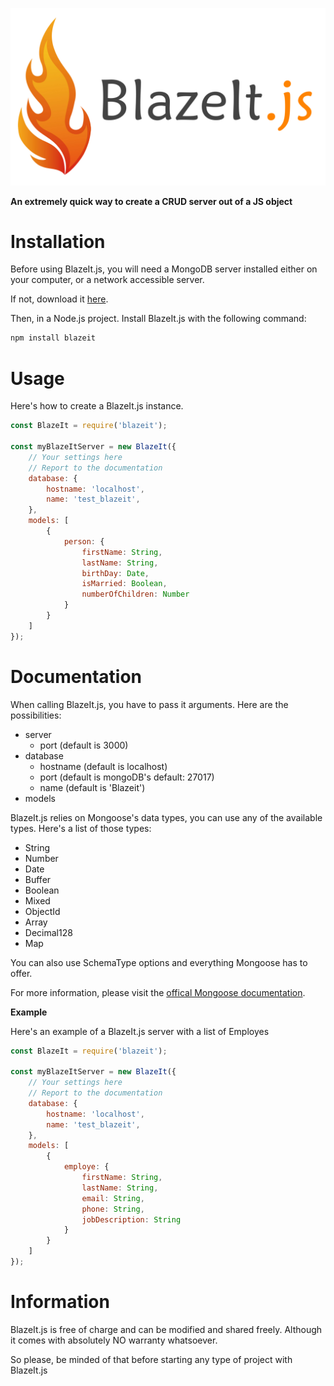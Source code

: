 ![BlazeIt.js](blazeit.js.png)

**An extremely quick way to create a CRUD server out of a JS object**

# Installation
Before using BlazeIt.js, you will need a MongoDB server installed either on your computer, or a network accessible server.

If not, download it [here](https://www.mongodb.com/download-center/community).

Then, in a Node.js project. Install BlazeIt.js with the following command:
``` bash
npm install blazeit
```

# Usage
Here's how to create a BlazeIt.js instance.
``` javascript
const BlazeIt = require('blazeit');

const myBlazeItServer = new BlazeIt({
    // Your settings here
    // Report to the documentation
    database: {
        hostname: 'localhost',
        name: 'test_blazeit',
    },
    models: [
        {
            person: {
                firstName: String,
                lastName: String,
                birthDay: Date,
                isMarried: Boolean,
                numberOfChildren: Number
            }
        }
    ]
});
```

# Documentation
When calling BlazeIt.js, you have to pass it arguments.
Here are the possibilities:
- server
    - port (default is 3000)
- database
    - hostname (default is localhost)
    - port (default is mongoDB's default: 27017)
    - name (default is 'Blazeit')
- models

BlazeIt.js relies on Mongoose's data types, you can use any of the available types.
Here's a list of those types:
- String
- Number
- Date
- Buffer
- Boolean
- Mixed
- ObjectId
- Array
- Decimal128
- Map

You can also use SchemaType options and everything Mongoose has to offer.

For more information, please visit the [offical Mongoose documentation](https://mongoosejs.com/docs/schematypes.html).

**Example**

Here's an example of a BlazeIt.js server with a list of Employes
``` javascript
const BlazeIt = require('blazeit');

const myBlazeItServer = new BlazeIt({
    // Your settings here
    // Report to the documentation
    database: {
        hostname: 'localhost',
        name: 'test_blazeit',
    },
    models: [
        {
            employe: {
                firstName: String,
                lastName: String,
                email: String,
                phone: String,
                jobDescription: String
            }
        }
    ]
});
```

# Information
BlazeIt.js is free of charge and can be modified and shared freely.
Although it comes with absolutely NO warranty whatsoever.

So please, be minded of that before starting any type of project with BlazeIt.js